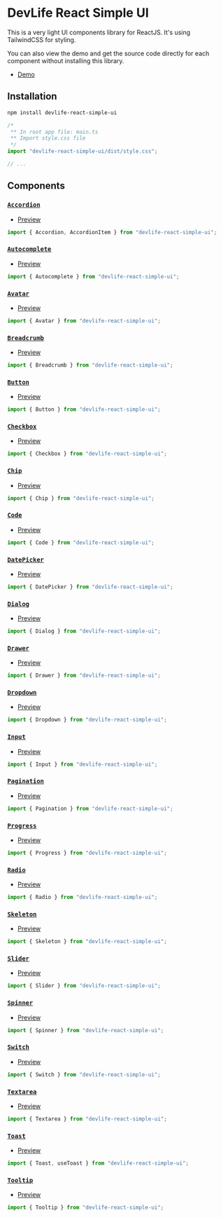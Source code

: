 # DevLife React Simple UI

This is a very light UI components library for ReactJS.
It's using TailwindCSS for styling.

You can also view the demo and get the source code directly for each component without installing this library.

- [Demo](https://dev-life-solution.netlify.app/ui-components)

## Installation

```sh
npm install devlife-react-simple-ui
```

```js
/*
 ** In root app file: main.ts
 ** Import style.css file
 */
import "devlife-react-simple-ui/dist/style.css";

// ...
```

## Components

### <a id="accordion" href="#accordion">`Accordion`</a>

- [Preview](https://dev-life-solution.netlify.app/ui-components/accordion)

```js
import { Accordion, AccordionItem } from "devlife-react-simple-ui";
```

### <a id="autocomplete" href="#autocomplete">`Autocomplete`</a>

- [Preview](https://dev-life-solution.netlify.app/ui-components/autocomplete)

```js
import { Autocomplete } from "devlife-react-simple-ui";
```

### <a id="avatar" href="#avatar">`Avatar`</a>

- [Preview](https://dev-life-solution.netlify.app/ui-components/avatar)

```js
import { Avatar } from "devlife-react-simple-ui";
```

### <a id="breadcrumb" href="#breadcrumb">`Breadcrumb`</a>

- [Preview](https://dev-life-solution.netlify.app/ui-components/breadcrumb)

```js
import { Breadcrumb } from "devlife-react-simple-ui";
```

### <a id="button" href="#button">`Button`</a>

- [Preview](https://dev-life-solution.netlify.app/ui-components/button)

```js
import { Button } from "devlife-react-simple-ui";
```

### <a id="checkbox" href="#checkbox">`Checkbox`</a>

- [Preview](https://dev-life-solution.netlify.app/ui-components/checkbox)

```js
import { Checkbox } from "devlife-react-simple-ui";
```

### <a id="chip" href="#chip">`Chip`</a>

- [Preview](https://dev-life-solution.netlify.app/ui-components/chip)

```js
import { Chip } from "devlife-react-simple-ui";
```

### <a id="code" href="#code">`Code`</a>

- [Preview](https://dev-life-solution.netlify.app/ui-components/code)

```js
import { Code } from "devlife-react-simple-ui";
```

### <a id="date-picker" href="#date-picker">`DatePicker`</a>

- [Preview](https://dev-life-solution.netlify.app/ui-components/date-picker)

```js
import { DatePicker } from "devlife-react-simple-ui";
```

### <a id="dialog" href="#dialog">`Dialog`</a>

- [Preview](https://dev-life-solution.netlify.app/ui-components/dialog)

```js
import { Dialog } from "devlife-react-simple-ui";
```

### <a id="drawer" href="#drawer">`Drawer`</a>

- [Preview](https://dev-life-solution.netlify.app/ui-components/drawer)

```js
import { Drawer } from "devlife-react-simple-ui";
```

### <a id="dropdown" href="#dropdown">`Dropdown`</a>

- [Preview](https://dev-life-solution.netlify.app/ui-components/dropdown)

```js
import { Dropdown } from "devlife-react-simple-ui";
```

### <a id="input" href="#input">`Input`</a>

- [Preview](https://dev-life-solution.netlify.app/ui-components/input)

```js
import { Input } from "devlife-react-simple-ui";
```

### <a id="pagination" href="#pagination">`Pagination`</a>

- [Preview](https://dev-life-solution.netlify.app/ui-components/pagination)

```js
import { Pagination } from "devlife-react-simple-ui";
```

### <a id="progress" href="#progress">`Progress`</a>

- [Preview](https://dev-life-solution.netlify.app/ui-components/progress)

```js
import { Progress } from "devlife-react-simple-ui";
```

### <a id="radio" href="#radio">`Radio`</a>

- [Preview](https://dev-life-solution.netlify.app/ui-components/radio)

```js
import { Radio } from "devlife-react-simple-ui";
```

### <a id="skeleton" href="#skeleton">`Skeleton`</a>

- [Preview](https://dev-life-solution.netlify.app/ui-components/skeleton)

```js
import { Skeleton } from "devlife-react-simple-ui";
```

### <a id="slider" href="#slider">`Slider`</a>

- [Preview](https://dev-life-solution.netlify.app/ui-components/slider)

```js
import { Slider } from "devlife-react-simple-ui";
```

### <a id="spinner" href="#spinner">`Spinner`</a>

- [Preview](https://dev-life-solution.netlify.app/ui-components/spinner)

```js
import { Spinner } from "devlife-react-simple-ui";
```

### <a id="switch" href="#switch">`Switch`</a>

- [Preview](https://dev-life-solution.netlify.app/ui-components/switch)

```js
import { Switch } from "devlife-react-simple-ui";
```

### <a id="textarea" href="#textarea">`Textarea`</a>

- [Preview](https://dev-life-solution.netlify.app/ui-components/textarea)

```js
import { Textarea } from "devlife-react-simple-ui";
```

### <a id="toast" href="#toast">`Toast`</a>

- [Preview](https://dev-life-solution.netlify.app/ui-components/toast)

```js
import { Toast, useToast } from "devlife-react-simple-ui";
```

### <a id="tooltip" href="#tooltip">`Tooltip`</a>

- [Preview](https://dev-life-solution.netlify.app/ui-components/tooltip)

```js
import { Tooltip } from "devlife-react-simple-ui";
```
